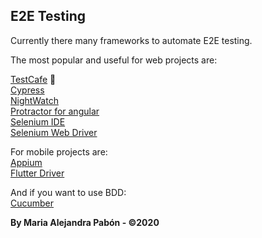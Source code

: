 ## E2E Testing 

Currently there many frameworks to automate E2E testing.  

The most popular and useful for web projects are: 

[TestCafe](https://devexpress.github.io/testcafe/) 💜  
[Cypress](https://www.cypress.io/)  
[NightWatch](https://nightwatchjs.org/#selenium-server-settings)  
[Protractor for angular](https://www.protractortest.org/#/tutorial)  
[Selenium IDE](https://www.selenium.dev/)  
[Selenium Web Driver](https://www.selenium.dev/) 

For mobile projects are:   
[Appium](http://appium.io)  
[Flutter Driver](https://flutter.dev/docs/cookbook/testing/integration/introduction)

And if you want to use BDD:    
[Cucumber](https://cucumber.io/)

**By Maria Alejandra Pabón - ©2020**
